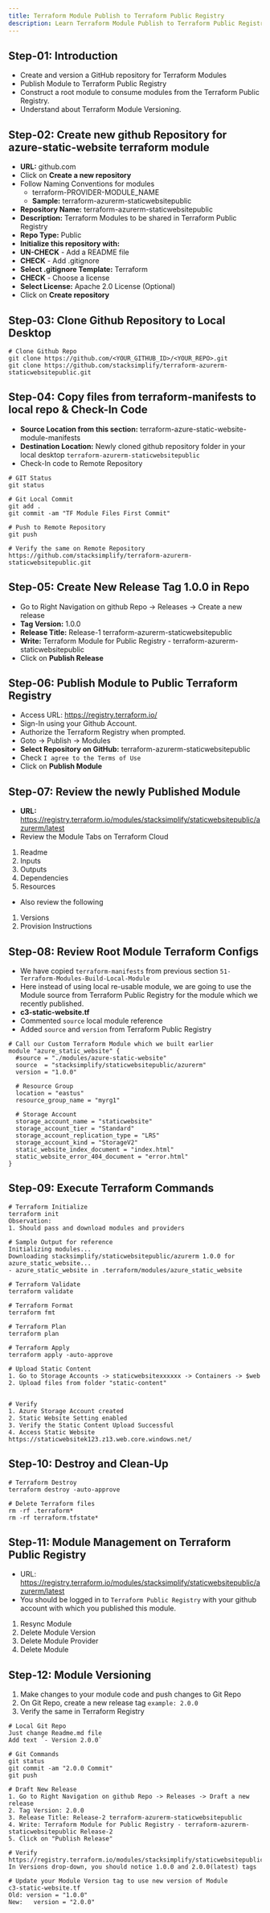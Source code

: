 ```yaml
---
title: Terraform Module Publish to Terraform Public Registry
description: Learn Terraform Module Publish to Terraform Public Registry
---
```


## Step-01: Introduction
- Create and version a GitHub repository for Terraform Modules
- Publish Module to Terraform Public Registry
- Construct a root module to consume modules from the Terraform Public Registry.
- Understand about Terraform Module Versioning. 

## Step-02: Create new github Repository for azure-static-website terraform module
- **URL:** github.com
- Click on **Create a new repository**
- Follow Naming Conventions for modules
  - terraform-PROVIDER-MODULE_NAME
  - **Sample:** terraform-azurerm-staticwebsitepublic
- **Repository Name:** terraform-azurerm-staticwebsitepublic
- **Description:** Terraform Modules to be shared in Terraform Public Registry
- **Repo Type:** Public 
- **Initialize this repository with:**
- **UN-CHECK** - Add a README file
- **CHECK** - Add .gitignore 
- **Select .gitignore Template:** Terraform
- **CHECK** - Choose a license
- **Select License:** Apache 2.0 License  (Optional)
- Click on **Create repository**

## Step-03: Clone Github Repository to Local Desktop
```t
# Clone Github Repo
git clone https://github.com/<YOUR_GITHUB_ID>/<YOUR_REPO>.git
git clone https://github.com/stacksimplify/terraform-azurerm-staticwebsitepublic.git
```

## Step-04: Copy files from terraform-manifests to local repo & Check-In Code
- **Source Location from this section:** terraform-azure-static-website-module-manifests
- **Destination Location:** Newly cloned github repository folder in your local desktop `terraform-azurerm-staticwebsitepublic`
- Check-In code to Remote Repository
```t
# GIT Status
git status

# Git Local Commit
git add .
git commit -am "TF Module Files First Commit"

# Push to Remote Repository
git push

# Verify the same on Remote Repository
https://github.com/stacksimplify/terraform-azurerm-staticwebsitepublic.git
```


## Step-05: Create New Release Tag 1.0.0 in Repo
- Go to Right Navigation on github Repo -> Releases -> Create a new release
- **Tag Version:** 1.0.0
- **Release Title:** Release-1 terraform-azurerm-staticwebsitepublic
- **Write:** Terraform Module for Public Registry - terraform-azurerm-staticwebsitepublic
- Click on **Publish Release**

## Step-06: Publish Module to Public Terraform Registry
- Access URL: https://registry.terraform.io/
- Sign-In using your Github Account.
- Authorize the Terraform Registry when prompted.
- Goto -> Publish -> Modules
- **Select Repository on GitHub:** terraform-azurerm-staticwebsitepublic
- Check `I agree to the Terms of Use`
- Click on **Publish Module**

## Step-07: Review the newly Published Module
- **URL:** https://registry.terraform.io/modules/stacksimplify/staticwebsitepublic/azurerm/latest
- Review the Module Tabs on Terraform Cloud
1. Readme
2. Inputs
3. Outputs
4. Dependencies
5. Resources
- Also review the following
1. Versions
2. Provision Instructions   

## Step-08: Review Root Module Terraform Configs
- We have copied `terraform-manifests` from previous section `51-Terraform-Modules-Build-Local-Module`
- Here instead of using local re-usable module, we are going to use the Module source from Terraform Public Registry for the module which we recently published.
- **c3-static-website.tf**
- Commented `source` local module reference
- Added `source` and `version` from Terraform Public Registry
```t
# Call our Custom Terraform Module which we built earlier
module "azure_static_website" {
  #source = "./modules/azure-static-website"  
  source  = "stacksimplify/staticwebsitepublic/azurerm"
  version = "1.0.0"

  # Resource Group
  location = "eastus"
  resource_group_name = "myrg1"

  # Storage Account
  storage_account_name = "staticwebsite"
  storage_account_tier = "Standard"
  storage_account_replication_type = "LRS"
  storage_account_kind = "StorageV2"
  static_website_index_document = "index.html"
  static_website_error_404_document = "error.html"
}
```

## Step-09: Execute Terraform Commands
```t
# Terraform Initialize
terraform init
Observation: 
1. Should pass and download modules and providers

# Sample Output for reference
Initializing modules...
Downloading stacksimplify/staticwebsitepublic/azurerm 1.0.0 for azure_static_website...
- azure_static_website in .terraform/modules/azure_static_website

# Terraform Validate
terraform validate

# Terraform Format
terraform fmt

# Terraform Plan
terraform plan

# Terraform Apply
terraform apply -auto-approve

# Upload Static Content
1. Go to Storage Accounts -> staticwebsitexxxxxx -> Containers -> $web
2. Upload files from folder "static-content"


# Verify 
1. Azure Storage Account created
2. Static Website Setting enabled
3. Verify the Static Content Upload Successful
4. Access Static Website
https://staticwebsitek123.z13.web.core.windows.net/
```


## Step-10: Destroy and Clean-Up
```t
# Terraform Destroy
terraform destroy -auto-approve

# Delete Terraform files 
rm -rf .terraform*
rm -rf terraform.tfstate*
```


## Step-11: Module Management on Terraform Public Registry
- URL: https://registry.terraform.io/modules/stacksimplify/staticwebsitepublic/azurerm/latest
- You should be logged in to `Terraform Public Registry` with your github account with which you published this module.
1. Resync Module
2. Delete Module Version
3. Delete Module Provider
4. Delete Module

## Step-12: Module Versioning
1. Make changes to your module code and push changes to Git Repo
2. On Git Repo, create a new release tag `example: 2.0.0`
3. Verify the same in Terraform Registry
```t
# Local Git Repo
Just change Readme.md file
Add text `- Version 2.0.0`

# Git Commands
git status
git commit -am "2.0.0 Commit"
git push

# Draft New Release
1. Go to Right Navigation on github Repo -> Releases -> Draft a new release
2. Tag Version: 2.0.0
3. Release Title: Release-2 terraform-azurerm-staticwebsitepublic
4. Write: Terraform Module for Public Registry - terraform-azurerm-staticwebsitepublic Release-2
5. Click on "Publish Release"

# Verify
https://registry.terraform.io/modules/stacksimplify/staticwebsitepublic/azurerm/latest
In Versions drop-down, you should notice 1.0.0 and 2.0.0(latest) tags

# Update your Module Version tag to use new version of Module
c3-static-website.tf
Old: version = "1.0.0"
New:   version = "2.0.0"
```

